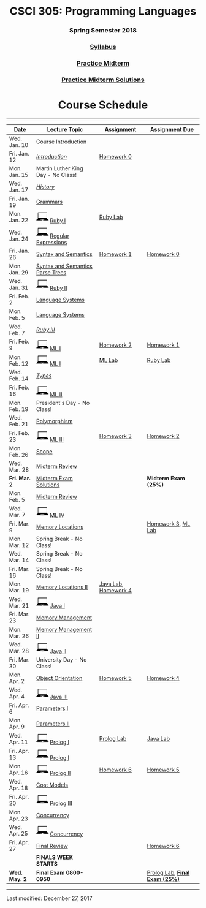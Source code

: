 <div align="center">
<h1>CSCI 305: Programming Languages</h1>
<h3>Spring Semester 2018</h3>

<h3><a href="syllabus.html">Syllabus</a></h3>

<h3><a href="exams/midterm-practice.pdf">Practice Midterm</a></h3>

<h3><a href="exams/midterm-practice.html">Practice Midterm Solutions</a></h3>

<h1>Course Schedule</h1>
</div>

---

Date | Lecture Topic | Assignment | Assignment Due
---- | ------------- | --------------- | ------------
Wed. Jan. 10 | Course Introduction | &nbsp; | &nbsp;
Fri. Jan. 12 | *[Introduction](lectures/l02_intro.html)* | [Homework 0](homeworks/hw0.html) | &nbsp;
Mon. Jan. 15 | Martin Luther King Day - No Class! | &nbsp; | &nbsp;
Wed. Jan. 17 | *[History](lectures/l03_history.html)* | &nbsp; | &nbsp;
Fri. Jan. 19 | [Grammars](lectures/l04_grammars.html) | &nbsp; | &nbsp;
Mon. Jan. 22 | ![laptop](images/laptop.png) [Ruby I](lectures/l05_ruby1.html) | [Ruby Lab](homeworks/ruby_lab.html) | &nbsp;
Wed. Jan. 24 | ![laptop](images/laptop.png) [Regular Expressions](lectures/l06_ruby_regex.html) | &nbsp; | &nbsp;
Fri. Jan. 26 | [Syntax and Semantics](lectures/l07_syntax.html) | [Homework 1](homeworks/hw1.html) | [Homework 0](homeworks/hw0.html)
Mon. Jan. 29 | [Syntax and Semantics](lectures/l08_syntax.html) [Parse Trees](lectures/l08-1_parse_trees.html) | &nbsp; | &nbsp;
Wed. Jan. 31 | ![laptop](images/laptop.png) [Ruby II](lectures/l09_ruby2.html) | &nbsp; | &nbsp;
Fri. Feb. 2 | [Language Systems](lectures/l10_langsys.html) | &nbsp; | &nbsp;
Mon. Feb. 5 | [Language Systems](lectures/l12_langsys.html) | &nbsp; | &nbsp;
Wed. Feb. 7 | *[Ruby III](lectures/l11_ruby3.html)* | &nbsp; | &nbsp;
Fri. Feb. 9 | ![laptop](images/laptop.png) [ML I](lectures/l13_ml1.html) | [Homework 2](homeworks/hw2.html) | [Homework 1](homeworks/hw1.html)
Mon. Feb. 12 | ![laptop](images/laptop.png) [ML I](lectures/l14_ml1.html) | [ML Lab](homeworks/ml_lab.html) | [Ruby Lab](homeworks/ruby_lab.html)
Wed. Feb. 14 | *[Types](lectures/l15_types.html)* | &nbsp; | &nbsp;
Fri. Feb. 16 | ![laptop](images/laptop.png) [ML II](lectures/l16_ml2.html) | &nbsp; | &nbsp;
Mon. Feb. 19 | President's Day - No Class! | &nbsp; | &nbsp;
Wed. Feb. 21 | [Polymorphism](lectures/l17_polymorphism.html) | &nbsp; | &nbsp;
Fri. Feb. 23 | ![laptop](images/laptop.png) [ML III](lectures/l18_ml3.html) | [Homework 3](homeworks/hw3.html) | [Homework 2](homeworks/hw2.html)
Mon. Feb. 26 | [Scope](lectures/l19_scope.html) | &nbsp; | &nbsp;
Wed. Mar. 28 | [Midterm Review](lectures/l20_midtermrev.html) | &nbsp; |
**Fri. Mar. 2** | [Midterm Exam Solutions](lectures/l20.5_midterm_solutions.html) | &nbsp; | **Midterm Exam (25%)**
Mon. Feb. 5 | [Midterm Review](lectures/l21_scope.html) | &nbsp; | &nbsp;
Wed. Mar. 7 | ![laptop](images/laptop.png) [ML IV](lectures/l22_ml4.html) | &nbsp; | &nbsp;
Fri. Mar. 9 | [Memory Locations](lectures/l23_memoryloc.html) | &nbsp; | [Homework 3](homeworks/hw3.html), [ML Lab](homeworks/ml_lab.html)
Mon. Mar. 12 | Spring Break - No Class! | &nbsp; | &nbsp;
Wed. Mar. 14 | Spring Break - No Class! | &nbsp; | &nbsp;
Fri. Mar. 16 | Spring Break - No Class! | &nbsp; | &nbsp;
Mon. Mar. 19 | [Memory Locations II](lectures/l24_memloc2.html) | [Java Lab](https://github.com/CSCI305/csci305-java-lab/), [Homework 4](homeworks/hw4.html) | &nbsp;
Wed. Mar. 21 | ![laptop](images/laptop.png) [Java I](lectures/l25_java1.html) | &nbsp; | &nbsp;
Fri. Mar. 23 | [Memory Management](lectures/l26_memmgmt.html) | &nbsp; | &nbsp;
Mon. Mar. 26 | [Memory Management II](lectures/l27_memmgmt2.html) | &nbsp; | &nbsp;
Wed. Mar. 28 | ![laptop](images/laptop.png) [Java II](lectures/l28_java2.html) | &nbsp; | &nbsp;
Fri. Mar. 30 | University Day - No Class! | &nbsp; | &nbsp;
Mon. Apr. 2 | [Object Orientation](lectures/l29_object.html) | [Homework 5](homeworks/hw5.html) | [Homework 4](homeworks/hw4.html)
Wed. Apr. 4 | ![laptop](images/laptop.png) [Java III](lectures/l30_java3.html) | &nbsp; | &nbsp;
Fri. Apr. 6 | [Parameters I](lectures/l31_params1.html) | &nbsp; | &nbsp;
Mon. Apr. 9 | [Parameters II](lectures/l32_params2.html) | &nbsp; | &nbsp;
Wed. Apr. 11 | ![laptop](images/laptop.png) [Prolog I](lectures/l33_prolog1.html) | [Prolog Lab](https://github.com/CSCI305/csci305-prolog-lab) | [Java Lab](https://github.com/CSCI305/csci305-java-lab/)
Fri. Apr. 13 | ![laptop](images/laptop.png) [Prolog I](lectures/l34_prolog1.html) | &nbsp; | &nbsp;
Mon. Apr. 16 | ![laptop](images/laptop.png) [Prolog II](lectures/l35_prolog2.html) | [Homework 6](homeworks/hw6.html) | [Homework 5](homeworks/hw5.html)
Wed. Apr. 18 | [Cost Models](lectures/l36_cost.html) | &nbsp; | &nbsp;
Fri. Apr. 20 | ![laptop](images/laptop.png) [Prolog III](lectures/l37_prolog3.html) | &nbsp; | &nbsp;
Mon. Apr. 23 | [Concurrency](lectures/l38_concurrency1.html) | &nbsp; | &nbsp;
Wed. Apr. 25 | ![laptop](images/laptop.png) [Concurrency](lectures/l39_concurrency2.html) | &nbsp; | &nbsp;
Fri. Apr. 27 | [Final Review](lectures/l40_finalrev.html) | &nbsp; | [Homework 6](homeworks/hw6.html)
&nbsp; | **FINALS WEEK STARTS** | &nbsp; | &nbsp;
**Wed. May. 2** | **Final Exam 0800-0950** | &nbsp; | [Prolog Lab](https://github.com/CSCI305/csci305-prolog-lab), [**Final Exam (25%)**](lectures/finalexam.html)

---

Last modified: December 27, 2017
